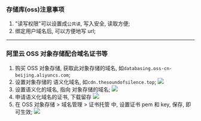 ### 存储库(oss)注意事项

1. "读写权限"可以设置成`公共读`, 写入安全, 读取方便;
2. 绑定用户域名后, 可以方便地写 url;

---

### 阿里云 OSS 对象存储配合域名证书等

1. 购买 OSS 对象存储, 获取此对象存储的域名, 如`databasing.oss-cn-beijing.aliyuncs.com`;
2. 设置对象存储的 语义化域名, 如`cdn.thesoundofsilence.top`;
   ![](https://databasing.oss-cn-beijing.aliyuncs.com/markdown/20200131200349.png)
3. 设置语义化的域名, 指向 对象存储的域名;
   ![](https://databasing.oss-cn-beijing.aliyuncs.com/markdown/20200131200129.png)
4. 申请语义化域名的证书, 下载留存
   ![](https://databasing.oss-cn-beijing.aliyuncs.com/markdown/20200131200620.png)
5. 在 OSS 对象存储 > 域名管理 > 证书托管 中, 设置证书 pem 和 key, 保存, 即可生效;
   ![](https://databasing.oss-cn-beijing.aliyuncs.com/markdown/20200131201236.png)
